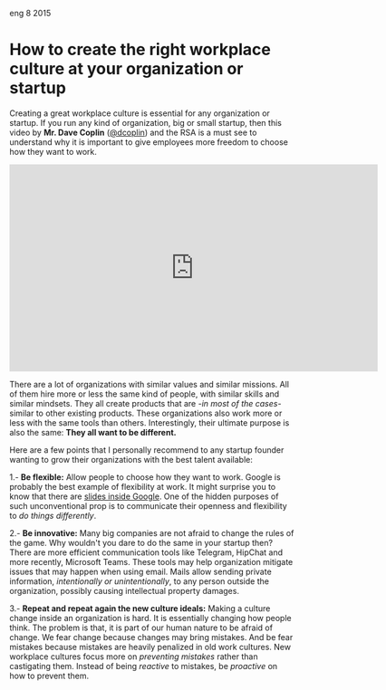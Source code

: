 <permalink>eng</permalink>
<month>8</month>
<year>2015</year>

# How to create the right workplace culture at your organization or startup

Creating a great workplace culture is essential for any organization or startup. If you run any kind of organization, big or small startup, then this video by **Mr. Dave Coplin** ([@dcoplin](https://twitter.com/dcoplin)) and the RSA is a must see to understand why it is important to give employees more freedom to choose how they want to work.

<div class="text-center"><iframe width="650" height="366" src="https://www.youtube.com/embed/G11t6XAIce0" frameborder="0" allowfullscreen></iframe></div>

There are a lot of organizations with similar values and similar missions. All of them hire more or less the same kind of people, with similar skills and similar mindsets. They all create products that are *-in most of the cases-* similar to other existing products. These organizations also work more or less with the same tools than others. Interestingly, their ultimate purpose is also the same: **They all want to be different.**

Here are a few points that I personally recommend to any startup founder wanting to grow their organizations with the best talent available:

1.- **Be flexible:** Allow people to choose how they want to work. Google is probably the best example of flexibility at work. It might surprise you to know that there are [slides inside Google](https://www.businessinsider.com/googles-office-slides-2012-5). One of the hidden purposes of such unconventional prop is to communicate their openness and flexibility to *do things differently*.

2.- **Be innovative:** Many big companies are not afraid to change the rules of the game. Why wouldn't you dare to do the same in your startup then? There are more efficient communication tools like Telegram, HipChat and more recently, Microsoft Teams. These tools may help organization mitigate issues that may happen when using email. Mails allow sending private information, *intentionally or unintentionally*, to any person outside the organization, possibly causing intellectual property damages.

3.- **Repeat and repeat again the new culture ideals:** Making a culture change inside an organization is hard. It is essentially changing how people think. The problem is that, it is part of our human nature to be afraid of change. We fear change because changes may bring mistakes. And be fear mistakes because mistakes are heavily penalized in old work cultures. New workplace cultures focus more on *preventing mistakes* rather than castigating them. Instead of being *reactive* to mistakes, be *proactive* on how to prevent them.



